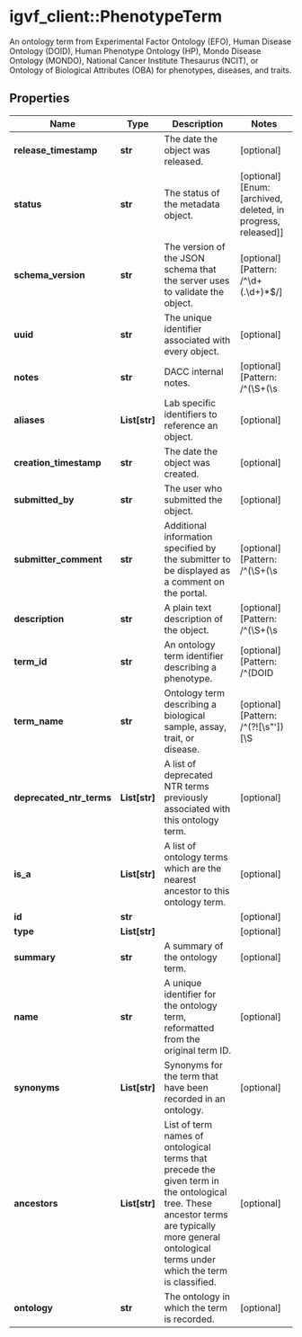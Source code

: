 # igvf_client::PhenotypeTerm

An ontology term from Experimental Factor Ontology (EFO), Human Disease Ontology (DOID), Human Phenotype Ontology (HP), Mondo Disease Ontology (MONDO), National Cancer Institute Thesaurus (NCIT), or Ontology of Biological Attributes (OBA) for phenotypes, diseases, and traits.

## Properties
Name | Type | Description | Notes
------------ | ------------- | ------------- | -------------
**release_timestamp** | **str** | The date the object was released. | [optional] 
**status** | **str** | The status of the metadata object. | [optional] [Enum: [archived, deleted, in progress, released]] 
**schema_version** | **str** | The version of the JSON schema that the server uses to validate the object. | [optional] [Pattern: /^\d+(\.\d+)*$/] 
**uuid** | **str** | The unique identifier associated with every object. | [optional] 
**notes** | **str** | DACC internal notes. | [optional] [Pattern: /^(\S+(\s|\S)*\S+|\S)$/] 
**aliases** | **List[str]** | Lab specific identifiers to reference an object. | [optional] 
**creation_timestamp** | **str** | The date the object was created. | [optional] 
**submitted_by** | **str** | The user who submitted the object. | [optional] 
**submitter_comment** | **str** | Additional information specified by the submitter to be displayed as a comment on the portal. | [optional] [Pattern: /^(\S+(\s|\S)*\S+|\S)$/] 
**description** | **str** | A plain text description of the object. | [optional] [Pattern: /^(\S+(\s|\S)*\S+|\S)$/] 
**term_id** | **str** | An ontology term identifier describing a phenotype. | [optional] [Pattern: /^(DOID|EFO|HP|MONDO|OBA|NTR):[0-9]{2,8}|OBA:VT[0-9]{2,8}|NCIT:C[0-9]{2,8}$/] 
**term_name** | **str** | Ontology term describing a biological sample, assay, trait, or disease. | [optional] [Pattern: /^(?![\s&quot;&#39;])[\S|\s]*[^\s&quot;&#39;]$/] 
**deprecated_ntr_terms** | **List[str]** | A list of deprecated NTR terms previously associated with this ontology term. | [optional] 
**is_a** | **List[str]** | A list of ontology terms which are the nearest ancestor to this ontology term. | [optional] 
**id** | **str** |  | [optional] 
**type** | **List[str]** |  | [optional] 
**summary** | **str** | A summary of the ontology term. | [optional] 
**name** | **str** | A unique identifier for the ontology term, reformatted from the original term ID. | [optional] 
**synonyms** | **List[str]** | Synonyms for the term that have been recorded in an ontology. | [optional] 
**ancestors** | **List[str]** | List of term names of ontological terms that precede the given term in the ontological tree. These ancestor terms are typically more general ontological terms under which the term is classified. | [optional] 
**ontology** | **str** | The ontology in which the term is recorded. | [optional] 


